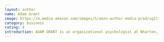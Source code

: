 ```yaml
---
layout: author
name: Adam Grant
image: https://m.media-amazon.com/images/S/amzn-author-media-prod/ug1ltd9sp9gd8jdpnfhsfjg99e.jpg
category: business
rating: 4
introduction: ADAM GRANT is an organizational psychologist at Wharton, where he has been the top-rated professor for seven straight years. His pioneering research has inspired people to rethink fundamental assumptions about motivation, generosity, and creativity. He has been recognized as one of the world’s 10 most influential management thinkers and Fortune’s 40 under 40, and has received distinguished scientific achievement awards from the American Psychological Association and the National Science Foundation. His work has been praised by J.J. Abrams, Richard Branson, Bill and Melinda Gates, Malcolm Gladwell, Daniel Kahneman, John Legend, and Malala Yousafzai. 
---
```

